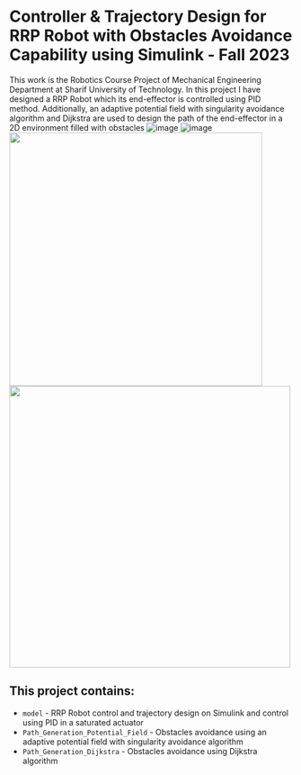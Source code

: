 # Controller & Trajectory Design for RRP Robot with Obstacles Avoidance Capability using Simulink - Fall 2023
This work is the Robotics Course Project of Mechanical Engineering Department at Sharif University of Technology.
In this project I have designed a RRP Robot which its end-effector is controlled using PID method.
Additionally, an adaptive potential field with singularity avoidance algorithm and Dijkstra are used to design the path of the
end-effector in a 2D environment filled with obstacles
![image](https://github.com/user-attachments/assets/c9f01881-adf9-4b40-a2b4-411144c02dd4)
![image](https://github.com/user-attachments/assets/a9e62c6f-e5a6-4db0-b068-d306e1304233)
<img src="https://github.com/user-attachments/assets/d318a9ad-8a08-49fd-bd4c-c6bb01da90cd" width="450" />
<img src="https://github.com/user-attachments/assets/481656b9-7adc-4c97-b175-3897caa946c0" width="500" />

## This project contains:
- `model` - RRP Robot control and trajectory design on Simulink and control using PID in a saturated actuator
- `Path_Generation_Potential_Field` - Obstacles avoidance using an adaptive potential field with singularity avoidance algorithm
- `Path_Generation_Dijkstra` - Obstacles avoidance using Dijkstra algorithm
  
